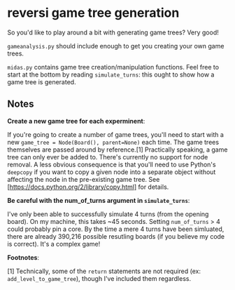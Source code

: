 # reversi game tree generation #

So you'd like to play around a bit with generating game trees? Very good!

`gameanalysis.py` should include enough to get you creating your own game trees. 

`midas.py` contains game tree creation/manipulation functions. Feel free to start at the bottom by reading `simulate_turns`: this ought to show how a game tree is generated.

## Notes  


**Create a new game tree for each experminent**:

If you're going to create a number of game trees, you'll need to start with a new `game_tree = Node(Board(), parent=None)` each time. The game trees themselves are passed around by reference.[1] Practically speaking, a game tree can only ever be added to. There's currently no support for node removal. A less obvious consequence is that you'll need to use Python's `deepcopy` if you want to copy a given node into a separate object without affecting the node in the pre-existing game tree. See [https://docs.python.org/2/library/copy.html] for details. 


**Be careful with the num_of_turns argument in `simulate_turns`**:

I've only been able to successfully simulate 4 turns (from the opening board). On my machine, this takes ~45 seconds. Setting `num_of_turns` > 4 could probably pin a core. By the time a mere 4 turns have been simluated, there are already 390,216 possible resutling boards (if you believe my code is correct). It's a complex game!


__Footnotes__:

[1] Technically, some of the `return` statements are not required (ex: `add_level_to_game_tree`), though I've included them regardless. 
